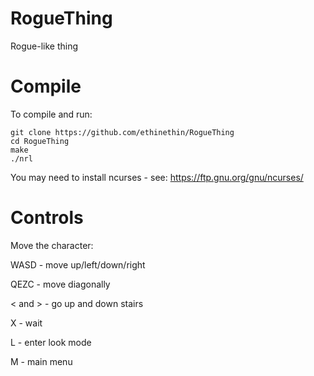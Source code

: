 # RogueThing
Rogue-like thing

# Compile
To compile and run:

    git clone https://github.com/ethinethin/RogueThing
    cd RogueThing
    make
    ./nrl

You may need to install ncurses - see: https://ftp.gnu.org/gnu/ncurses/

# Controls

Move the character:

WASD - move up/left/down/right

QEZC - move diagonally

< and > - go up and down stairs

X - wait

L - enter look mode

M - main menu
